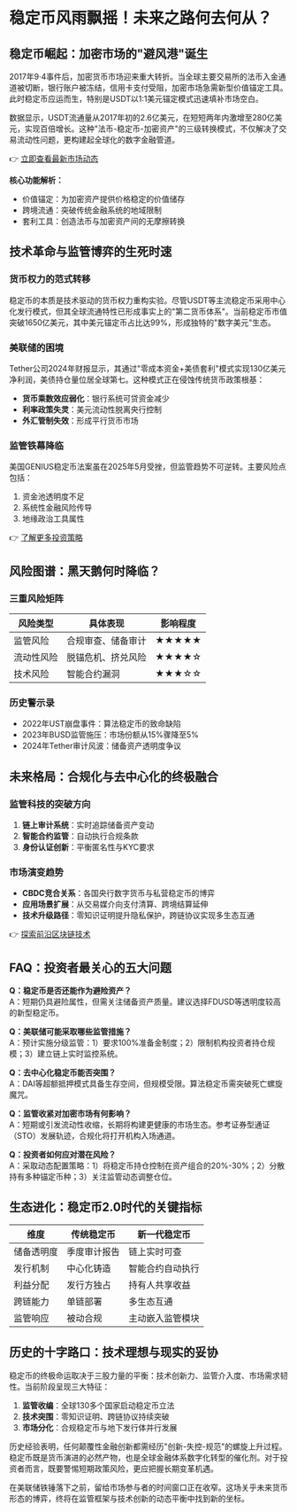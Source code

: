 # 稳定币风雨飘摇！未来之路何去何从？

## 稳定币崛起：加密市场的"避风港"诞生

2017年9·4事件后，加密货币市场迎来重大转折。当全球主要交易所的法币入金通道被切断，银行账户被冻结，信用卡支付受阻，加密市场急需新型价值锚定工具。此时稳定币应运而生，特别是USDT以1:1美元锚定模式迅速填补市场空白。

数据显示，USDT流通量从2017年初的2.6亿美元，在短短两年内激增至280亿美元，实现百倍增长。这种"法币-稳定币-加密资产"的三级转换模式，不仅解决了交易流动性问题，更构建起全球化的数字金融管道。

👉 [立即查看最新市场动态](https://bit.ly/okx_welcome)

**核心功能解析：**
- 价值锚定：为加密资产提供价格稳定的价值储存
- 跨境流通：突破传统金融系统的地域限制
- 套利工具：创造法币与加密资产间的无摩擦转换

## 技术革命与监管博弈的生死时速

### 货币权力的范式转移
稳定币的本质是技术驱动的货币权力重构实验。尽管USDT等主流稳定币采用中心化发行模式，但其全球流通特性已形成事实上的"第二货币体系"。当前稳定币市值突破1650亿美元，其中美元锚定币占比达99%，形成独特的"数字美元"生态。

### 美联储的困境
Tether公司2024年财报显示，其通过"零成本资金+美债套利"模式实现130亿美元净利润，美债持仓量位居全球第七。这种模式正在侵蚀传统货币政策根基：
- **货币乘数效应弱化**：银行系统可贷资金减少
- **利率政策失灵**：美元流动性脱离央行控制
- **外汇管制失效**：形成平行货币市场

### 监管铁幕降临
美国GENIUS稳定币法案虽在2025年5月受挫，但监管趋势不可逆转。主要风险点包括：
1. 资金池透明度不足
2. 系统性金融风险传导
3. 地缘政治工具属性

👉 [了解更多投资策略](https://bit.ly/okx_welcome)

## 风险图谱：黑天鹅何时降临？

### 三重风险矩阵
| 风险类型 | 具体表现 | 影响程度 |
|---------|----------|----------|
| 监管风险 | 合规审查、储备审计 | ★★★★★ |
| 流动性风险 | 脱锚危机、挤兑风险 | ★★★★☆ |
| 技术风险 | 智能合约漏洞 | ★★★☆☆ |

### 历史警示录
- 2022年UST崩盘事件：算法稳定币的致命缺陷
- 2023年BUSD监管施压：市场份额从15%骤降至5%
- 2024年Tether审计风波：储备资产透明度争议

## 未来格局：合规化与去中心化的终极融合

### 监管科技的突破方向
1. **链上审计系统**：实时追踪储备资产变动
2. **智能合约监管**：自动执行合规条款
3. **身份认证创新**：平衡匿名性与KYC要求

### 市场演变趋势
- **CBDC竞合关系**：各国央行数字货币与私营稳定币的博弈
- **应用场景扩展**：从交易媒介向支付清算、跨境结算延伸
- **技术升级路径**：零知识证明提升隐私保护，跨链协议实现多生态互通

👉 [探索前沿区块链技术](https://bit.ly/okx_welcome)

## FAQ：投资者最关心的五大问题

**Q：稳定币是否还能作为避险资产？**  
A：短期仍具避险属性，但需关注储备资产质量。建议选择FDUSD等透明度较高的新型稳定币。

**Q：美联储可能采取哪些监管措施？**  
A：预计实施分级监管：1）要求100%准备金制度；2）限制机构投资者持仓规模；3）建立链上实时监控系统。

**Q：去中心化稳定币能否突围？**  
A：DAI等超额抵押模式具备生存空间，但规模受限。算法稳定币需突破死亡螺旋魔咒。

**Q：监管收紧对加密市场有何影响？**  
A：短期或引发流动性收缩，长期将构建更健康的市场生态。参考证券型通证（STO）发展轨迹，合规化将打开机构入场通道。

**Q：投资者如何应对潜在风险？**  
A：采取动态配置策略：1）将稳定币持仓控制在资产组合的20%-30%；2）分散持有多种锚定币种；3）关注监管动态调整仓位。

## 生态进化：稳定币2.0时代的关键指标

| 维度        | 传统稳定币       | 新一代稳定币       |
|-------------|------------------|--------------------|
| 储备透明度  | 季度审计报告     | 链上实时可查       |
| 发行机制    | 中心化铸造       | 智能合约自动执行   |
| 利益分配    | 发行方独占       | 持有人共享收益     |
| 跨链能力    | 单链部署         | 多生态互通         |
| 监管响应    | 被动合规         | 主动嵌入监管模块   |

## 历史的十字路口：技术理想与现实的妥协

稳定币的终极命运取决于三股力量的平衡：技术创新力、监管介入度、市场需求韧性。当前阶段呈现三大特征：
1. **监管收编**：全球130多个国家启动稳定币立法
2. **技术突围**：零知识证明、跨链协议持续突破
3. **市场分化**：合规稳定币与地下发行体并行发展

历史经验表明，任何颠覆性金融创新都需经历"创新-失控-规范"的螺旋上升过程。稳定币既是货币演进的必然产物，也是全球金融体系数字化转型的催化剂。对于投资者而言，既要警惕短期政策风险，更应把握长期变革机遇。

在美联储铁锤落下之前，留给市场参与者的时间窗口正在收窄。这场关乎未来货币形态的博弈，终将在监管框架与技术创新的动态平衡中找到新的坐标。